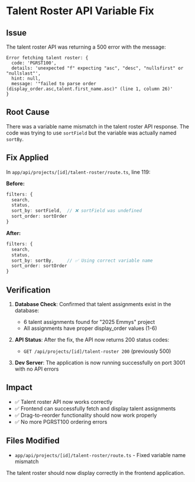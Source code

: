 # Talent Roster API Variable Fix

## Issue
The talent roster API was returning a 500 error with the message:
```
Error fetching talent roster: {
  code: 'PGRST100',
  details: 'unexpected "f" expecting "asc", "desc", "nullsfirst" or "nullslast"',
  hint: null,
  message: '"failed to parse order (display_order.asc,talent.first_name.asc)" (line 1, column 26)'
}
```

## Root Cause
There was a variable name mismatch in the talent roster API response. The code was trying to use `sortField` but the variable was actually named `sortBy`.

## Fix Applied
In `app/api/projects/[id]/talent-roster/route.ts`, line 119:

**Before:**
```typescript
filters: {
  search,
  status,
  sort_by: sortField,  // ❌ sortField was undefined
  sort_order: sortOrder
}
```

**After:**
```typescript
filters: {
  search,
  status,
  sort_by: sortBy,     // ✅ Using correct variable name
  sort_order: sortOrder
}
```

## Verification
1. **Database Check**: Confirmed that talent assignments exist in the database:
   - 6 talent assignments found for "2025 Emmys" project
   - All assignments have proper display_order values (1-6)

2. **API Status**: After the fix, the API now returns 200 status codes:
   - `GET /api/projects/[id]/talent-roster 200` (previously 500)

3. **Dev Server**: The application is now running successfully on port 3001 with no API errors

## Impact
- ✅ Talent roster API now works correctly
- ✅ Frontend can successfully fetch and display talent assignments
- ✅ Drag-to-reorder functionality should now work properly
- ✅ No more PGRST100 ordering errors

## Files Modified
- `app/api/projects/[id]/talent-roster/route.ts` - Fixed variable name mismatch

The talent roster should now display correctly in the frontend application.